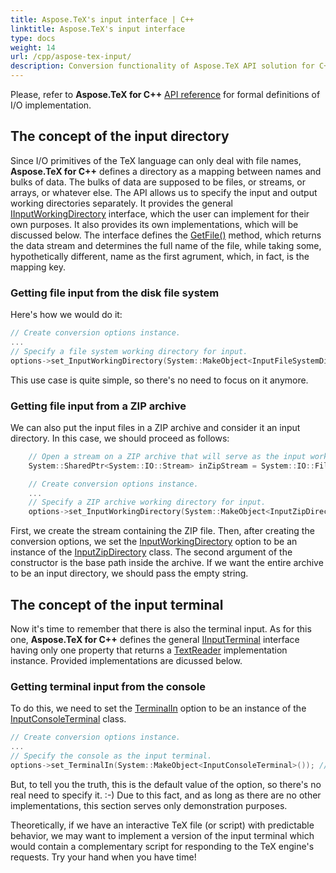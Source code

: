 ```yaml
---
title: Aspose.TeX's input interface | C++
linktitle: Aspose.TeX's input interface
type: docs
weight: 14
url: /cpp/aspose-tex-input/
description: Conversion functionality of Aspose.TeX API solution for C++ with TeX, as an input format is explained here with the code examples.
---
```


Please, refer to **Aspose.TeX for C++** [API reference](https://reference.aspose.com/tex/cpp/namespace/aspose.te_x.i_o) for formal definitions of I/O implementation.

## **The concept of the input directory**
Since I/O primitives of the TeX language can only deal with file names, **Aspose.TeX for C++** defines a directory as a mapping between names and bulks of data. The bulks of data are supposed to be files, or streams, or arrays, or whatever else. The API allows us to specify the input and output working directories separately. It provides the general [IInputWorkingDirectory](https://reference.aspose.com/tex/cpp/class/aspose.te_x.i_o.i_input_working_directory) interface, which the user can implement for their own purposes. It also provides its own implementations, which will be discussed below. The interface defines the [GetFile()](https://reference.aspose.com/tex/cpp/class/aspose.te_x.i_o.i_input_working_directory#adc0d6f35f9a0c426ba010779d90b5cd6) method, which returns the data stream and determines the full name of the file, while taking some, hypothetically different, name as the first agrument, which, in fact, is the mapping key.

### **Getting file input from the disk file system**

Here's how we would do it:

```C++
// Create conversion options instance.
...
// Specify a file system working directory for input.
options->set_InputWorkingDirectory(System::MakeObject<InputFileSystemDirectory>(RunExamples::InputDirectory));

```

This use case is quite simple, so there's no need to focus on it anymore.

### **Getting file input from a ZIP archive**

We can also put the input files in a ZIP archive and consider it an input directory. In this case, we should proceed as follows:

```C++
    // Open a stream on a ZIP archive that will serve as the input working directory.
    System::SharedPtr<System::IO::Stream> inZipStream = System::IO::File::Open(System::IO::Path::Combine(RunExamples::InputDirectory, u"zip-in.zip"), System::IO::FileMode::Open);

    // Create conversion options instance.
    ...
    // Specify a ZIP archive working directory for input.
    options->set_InputWorkingDirectory(System::MakeObject<InputZipDirectory>(inZipStream, u"in"));
```

First, we create the stream containing the ZIP file. Then, after creating the conversion options, we set the [InputWorkingDirectory](https://reference.aspose.com/tex/cpp/class/aspose.te_x.te_x_options#a7c6f19c427b6cf0f07de087995293c2e) option to be an instance of the [InputZipDirectory](https://reference.aspose.com/tex/cpp/class/aspose.te_x.i_o.input_zip_directory) class. The second argument of the constructor is the base path inside the archive. If we want the entire archive to be an input directory, we should pass the empty string. 

## **The concept of the input terminal**

Now it's time to remember that there is also the terminal input. As for this one, **Aspose.TeX for C++** defines the general [IInputTerminal](https://reference.aspose.com/tex/cpp/class/aspose.te_x.i_o.i_input_terminal) interface having only one property that returns a  [TextReader](https://reference.aspose.com/tex/cpp/class/system.i_o.text_reader) implementation instance. Provided implementations are dicussed below.

### **Getting terminal input from the console**

To do this, we need to set the [TerminalIn](https://reference.aspose.com/tex/cpp/class/aspose.te_x.te_x_options#accef67ee56635f27198fce16af16195c) option to be an instance of the [InputConsoleTerminal](https://reference.aspose.com/tex/cpp/class/aspose.te_x.i_o.input_console_terminal) class.

```C++
// Create conversion options instance.
...
// Specify the console as the input terminal.
options->set_TerminalIn(System::MakeObject<InputConsoleTerminal>()); // Default. Not necessary to specify.

```

But, to tell you the truth, this is the default value of the option, so there's no real need to specify it. :-) Due to this fact, and as long as there are no other implementations, this section serves only demonstration purposes.

Theoretically, if we have an interactive TeX file (or script) with predictable behavior, we may want to implement a version of the input terminal which would contain a complementary script for responding to the TeX engine's requests. Try your hand when you have time!